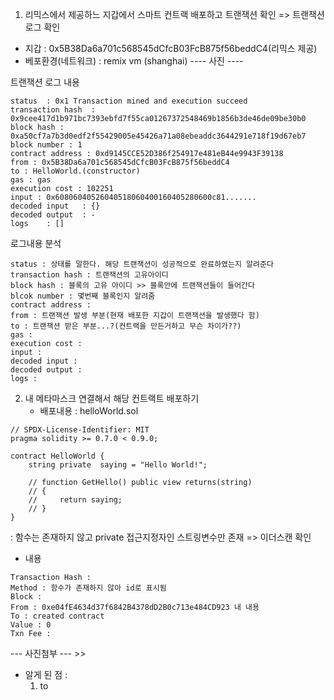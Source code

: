 1. 리믹스에서 제공하느 지갑에서 스마트 컨트랙 배포하고 트랜잭션 확인
   => 트랜잭션 로그 확인

* 지갑 : 0x5B38Da6a701c568545dCfcB03FcB875f56beddC4(리믹스 제공)
* 베포환경(네트워크) : remix vm (shanghai)
---- 사진 ----   
   
트랜잭션 로그 내용   
```
status	: 0x1 Transaction mined and execution succeed
transaction hash  : 0x9cee417d1b971bc7393ebfd7f55ca01267372548469b1856b3de46de09be30b0
block hash : 0xa50cf7a7b3d0edf2f55429005e45426a71a08ebeaddc3644291e718f19d67eb7
block number : 1
contract address : 0xd9145CCE52D386f254917e481eB44e9943F39138
from : 0x5B38Da6a701c568545dCfcB03FcB875f56beddC4
to : HelloWorld.(constructor)
gas : gas
execution cost : 102251
input : 0x60806040526040518060400160405280600c81.......
decoded input	: {}
decoded output	: - 
logs	: []
```
로그내용 분석   
```
status : 상태를 말한다. 해당 트랜잭션이 성공적으로 완료하였는지 알려준다
transaction hash : 트랜잭션의 고유아이디
block hash : 블록의 고유 아이디 >> 블록안에 트랜잭션들이 들어간다
blcok number : 몇번째 블록인지 알려줌
contract address : 
from : 트랜잭션 발생 부분(현재 배포한 지갑이 트랜잭션을 발생했다 함)
to : 트랜잭션 받은 부분...?(컨트랙을 만든거하고 무슨 차이가??)
gas :
execution cost :
input :
decoded input :
decoded output :
logs : 
```

2. 내 메타마스크 연결해서 해당 컨트랙트 배포하기
   * 배포내용 : helloWorld.sol
```
// SPDX-License-Identifier: MIT
pragma solidity >= 0.7.0 < 0.9.0;

contract HelloWorld {
    string private  saying = "Hello World!";

    // function GetHello() public view returns(string)
    // {
    //     return saying;
    // }
}
```
: 함수는 존재하지 않고 private 접근지정자인 스트링변수만 존재
   => 이더스캔 확인
* 내용
```
Transaction Hash : 
Method : 함수가 존재하지 않아 id로 표시됨
Block :
From : 0xe04fE4634d37f6842B4378dD2B0c713e484CD923 내 내용
To : created contract
Value : 0
Txn Fee : 
```
--- 사진첨부  --- >> 

* 알게 된 점 :
  1. to
